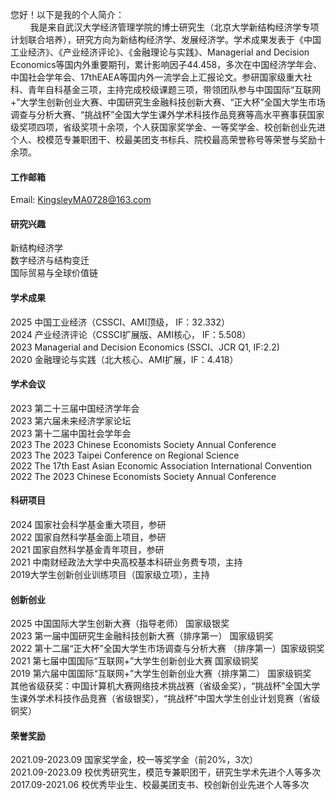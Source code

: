 


您好！以下是我的个人简介： <br/>
<span> &nbsp; </span> <span> &nbsp; </span> <span> &nbsp; </span> <span> &nbsp; </span>我是来自武汉大学经济管理学院的博士研究生（北京大学新结构经济学专项计划联合培养），研究方向为新结构经济学、发展经济学。学术成果发表于《中国工业经济》、《产业经济评论》、《金融理论与实践》、Managerial and Decision Economics等国内外重要期刊，累计影响因子44.458，多次在中国经济学年会、中国社会学年会、17thEAEA等国内外一流学会上汇报论文。参研国家级重大社科、青年自科基金三项，主持完成校级课题三项，带领团队参与中国国际“互联网+”大学生创新创业大赛、中国研究生金融科技创新大赛、“正大杯”全国大学生市场调查与分析大赛、“挑战杯”全国大学生课外学术科技作品竞赛等高水平赛事获国家级奖项四项，省级奖项十余项，个人获国家奖学金、一等奖学金、校创新创业先进个人、校模范专兼职团干、校最美团支书标兵、院校最高荣誉称号等荣誉与奖励十余项。

#### 工作邮箱
Email: KingsleyMA0728@163.com 

#### 研究兴趣
新结构经济学 \
数字经济与结构变迁 \
国际贸易与全球价值链 

#### 学术成果
2025 中国工业经济（CSSCI、AMI顶级， IF：32.332）\
2024 产业经济评论（CSSCI扩展版、AMI核心， IF：5.508）\
2023 Managerial and Decision Economics (SSCI、JCR Q1, IF:2.2) \
2020 金融理论与实践（北大核心、AMI扩展，IF：4.418）

#### 学术会议
2023 第二十三届中国经济学年会  \
2023 第六届未来经济学家论坛 \
2023 第十二届中国社会学年会  \
2023 The 2023 Chinese Economists Society Annual Conference \
2023 The 2023 Taipei Conference on Regional Science \
2022 The 17th East Asian Economic Association International Convention  \
2022 The 2023 Chinese Economists Society Annual Conference

#### 科研项目
2024 国家社会科学基金重大项目，参研 \
2022 国家自然科学基金面上项目，参研 \
2021 国家自然科学基金青年项目，参研 \
2021 中南财经政法大学中央高校基本科研业务费专项，主持 \
2019大学生创新创业训练项目（国家级立项），主持

#### 创新创业
2025 中国国际大学生创新大赛（指导老师） 国家级银奖  \
2023 第一届中国研究生金融科技创新大赛（排序第一） 国家级铜奖  \
2022 第十二届“正大杯”全国大学生市场调查与分析大赛 （排序第一）国家级铜奖  \
2021 第七届中国国际“互联网+”大学生创新创业大赛 国家级铜奖  \
2019 第六届中国国际“互联网+”大学生创新创业大赛（排序第二） 国家级铜奖  \
其他省级获奖：中国计算机大赛网络技术挑战赛（省级金奖），“挑战杯”全国大学生课外学术科技作品竞赛（省级银奖），“挑战杯”中国大学生创业计划竞赛（省级铜奖）

#### 荣誉奖励
2021.09-2023.09 国家奖学金，校一等奖学金（前20%，3次） \
2021.09-2023.09 校优秀研究生，模范专兼职团干，研究生学术先进个人等多次 \
2017.09-2021.06 校优秀毕业生、校最美团支书、校创新创业先进个人等多次